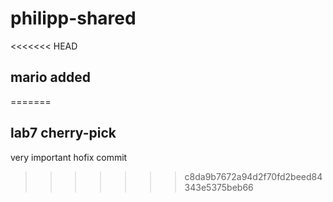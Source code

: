 # philipp-shared
<<<<<<< HEAD
## mario added
=======

## lab7 cherry-pick
very important hofix commit
>>>>>>> c8da9b7672a94d2f70fd2beed84343e5375beb66
